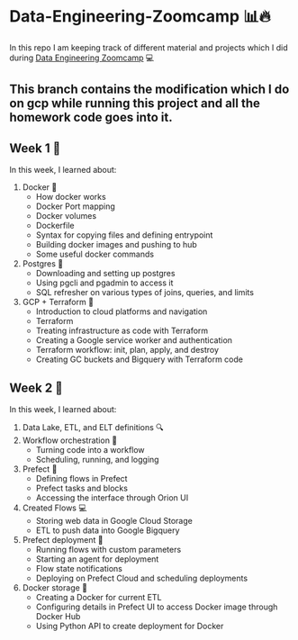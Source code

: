 # Data-Engineering-Zoomcamp 📊🔥
In this repo I am keeping track of different material and projects which I did during [Data Engineering Zoomcamp](https://github.com/DataTalksClub/data-engineering-zoomcamp) 💻
## This branch contains the modification which I do on gcp while running this project and all the homework code goes into it.



## Week 1 📅
In this week, I learned about:
1. Docker 🐋
   - How docker works 
   - Docker Port mapping 
   - Docker volumes 
   - Dockerfile 
   - Syntax for copying files and defining entrypoint 
   - Building docker images and pushing to hub
   - Some useful docker commands
2. Postgres 💾
   - Downloading and setting up postgres
   - Using pgcli and pgadmin to access it
   - SQL refresher on various types of joins, queries, and limits
3. GCP + Terraform 🌌
   - Introduction to cloud platforms and navigation
   - Terraform 
   - Treating infrastructure as code with Terraform
   - Creating a Google service worker and authentication
   - Terraform workflow: init, plan, apply, and destroy
   - Creating GC buckets and Bigquery with Terraform code

## Week 2 📅
In this week, I learned about:
1. Data Lake, ETL, and ELT definitions 🔍
2. Workflow orchestration 🎵
   - Turning code into a workflow
   - Scheduling, running, and logging 
3. Prefect 🤖
   - Defining flows in Prefect
   - Prefect tasks and blocks
   - Accessing the interface through Orion UI
4. Created Flows 💻
   - Storing web data in Google Cloud Storage
   - ETL to push data into Google Bigquery 
5. Prefect deployment 🚀
   - Running flows with custom parameters
   - Starting an agent for deployment
   - Flow state notifications
   - Deploying on Prefect Cloud and scheduling deployments
6. Docker storage 🐳
   - Creating a Docker for current ETL
   - Configuring details in Prefect UI to access Docker image through Docker Hub
   - Using Python API to create deployment for Docker
